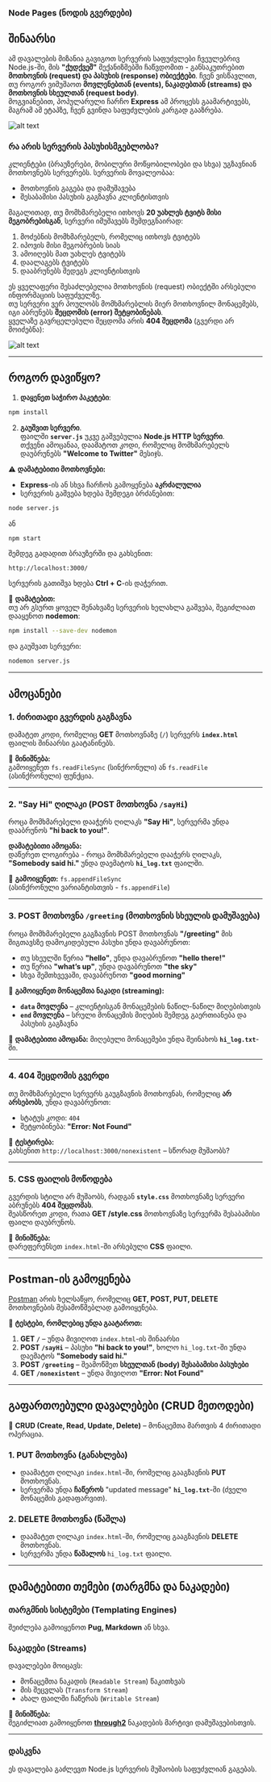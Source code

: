 ### **Node Pages (ნოდის გვერდები)**

## **შინაარსი**

ამ დავალების მიზანია გავიგოთ სერვერის საფუძვლები ჩვეულებრივ Node.js-ში, მის **"ქუდქვეშ"** მექანიზმებში ჩაწვდომით - განსაკუთრებით **მოთხოვნის (request) და პასუხის (response) ობიექტები**. ჩვენ ვისწავლით, თუ როგორ ვიმუშაოთ **მოვლენებთან (events), ნაკადებთან (streams) და მოთხოვნის სხეულთან (request body)**.  
მოგვიანებით, პოპულარული ჩარჩო **Express** ამ პროცესს გაამარტივებს, მაგრამ ამ ეტაპზე, ჩვენ გვინდა საფუძვლების კარგად გააზრება.

![alt text](https://gregorybeamer.files.wordpress.com/2009/12/request_response5b35d.png)

### **რა არის სერვერის პასუხისმგებლობა?**

კლიენტები (ბრაუზერები, მობილური მოწყობილობები და სხვა) უგზავნიან მოთხოვნებს სერვერებს. სერვერის მოვალეობაა:

- მოთხოვნის გაგება და დამუშავება
- შესაბამისი პასუხის გაგზავნა კლიენტისთვის

მაგალითად, თუ მომხმარებელი ითხოვს **20 უახლეს ტვიტს მისი მეგობრებისგან**, სერვერი იმუშავებს შემდეგნაირად:

1. მოძებნის მომხმარებელს, რომელიც ითხოვს ტვიტებს
2. იპოვის მისი მეგობრების სიას
3. ამოიღებს მათ უახლეს ტვიტებს
4. დაალაგებს ტვიტებს
5. დააბრუნებს შედეგს კლიენტისთვის

ეს ყველაფერი შესაძლებელია მოთხოვნის (request) ობიექტში არსებული ინფორმაციის საფუძველზე.  
თუ სერვერი ვერ პოულობს მომხმარებლის მიერ მოთხოვნილ მონაცემებს, იგი აბრუნებს **შეცდომის (error) შეტყობინებას**.  
ყველაზე გავრცელებული შეცდომა არის **404 შეცდომა** (გვერდი არ მოიძებნა):

![alt text](http://www.404errorpages.com/images/image003.png)

---

## **როგორ დავიწყო?**

1. **დაყენეთ საჭირო პაკეტები**:

```sh
npm install
```

2. **გაუშვით სერვერი**.  
   ფაილში **`server.js`** უკვე გაშვებულია **Node.js HTTP სერვერი**.  
   თქვენი ამოცანაა, დაამატოთ კოდი, რომელიც მომხმარებელს დაუბრუნებს **"Welcome to Twitter"** მესიჯს.

⚠️ **დამატებითი მოთხოვნები:**

- **Express**-ის ან სხვა ჩარჩოს გამოყენება **აკრძალულია**
- სერვერის გაშვება ხდება შემდეგი ბრძანებით:

```sh
node server.js
```

ან

```sh
npm start
```

შემდეგ გადადით ბრაუზერში და გახსენით:

```
http://localhost:3000/
```

სერვერის გათიშვა ხდება **Ctrl + C**-ის დაჭერით.

📌 **დამატებით:**  
თუ არ გსურთ ყოველ შენახვაზე სერვერის ხელახლა გაშვება, შეგიძლიათ დააყენოთ **nodemon**:

```sh
npm install --save-dev nodemon
```

და გაუშვათ სერვერი:

```sh
nodemon server.js
```

---

## **ამოცანები**

### **1. ძირითადი გვერდის გაგზავნა**

დამატეთ კოდი, რომელიც **GET** მოთხოვნაზე (`/`) სერვერს **`index.html`** ფაილის შინაარსი გაატანინებს.

📌 **მინიშნება:**  
გამოიყენეთ `fs.readFileSync` (სინქრონული) ან `fs.readFile` (ასინქრონული) ფუნქცია.

---

### **2. "Say Hi" ღილაკი (POST მოთხოვნა `/sayHi`)**

როცა მომხმარებელი დააჭერს ღილაკს **"Say Hi"**, სერვერმა უნდა დააბრუნოს **"hi back to you!"**.

**დამატებითი ამოცანა:**  
დაწერეთ ლოგირება - როცა მომხმარებელი დააჭერს ღილაკს, **"Somebody said hi."** უნდა დაემატოს **`hi_log.txt`** ფაილში.

📌 **გამოიყენეთ:** `fs.appendFileSync`  
(ასინქრონული ვარიანტისთვის - `fs.appendFile`)

---

### **3. POST მოთხოვნა `/greeting` (მოთხოვნის სხეულის დამუშავება)**

როცა მომხმარებელი გაგზავნის POST მოთხოვნას **"/greeting"** მის შიგთავსზე დამოკიდებული პასუხი უნდა დავაბრუნოთ:

- თუ სხეულში წერია **"hello"**, უნდა დავაბრუნოთ **"hello there!"**
- თუ წერია **"what’s up"**, უნდა დავაბრუნოთ **"the sky"**
- სხვა შემთხვევაში, დავაბრუნოთ **"good morning"**

📌 **გამოიყენეთ მონაცემთა ნაკადი (streaming):**

- **`data` მოვლენა** – კლიენტისგან მონაცემების ნაწილ-ნაწილ მიღებისთვის
- **`end` მოვლენა** – სრული მონაცემის მიღების შემდეგ გაერთიანება და პასუხის გაგზავნა

📝 **დამატებითი ამოცანა:** მიღებული მონაცემები უნდა შეინახოს **`hi_log.txt`**-ში.

---

### **4. 404 შეცდომის გვერდი**

თუ მომხმარებელი სერვერს გაუგზავნის მოთხოვნას, რომელიც **არ არსებობს**, უნდა დავაბრუნოთ:

- სტატუს კოდი: `404`
- შეტყობინება: **"Error: Not Found"**

📌 **ტესტირება:**  
გახსენით `http://localhost:3000/nonexistent` – სწორად მუშაობს?

---

### **5. CSS ფაილის მოწოდება**

გვერდის სტილი არ მუშაობს, რადგან **`style.css`** მოთხოვნაზე სერვერი აბრუნებს **404 შეცდომას**.  
შეასწორეთ კოდი, რათა **GET /style.css** მოთხოვნაზე სერვერმა შესაბამისი ფაილი დაუბრუნოს.

📌 **მინიშნება:**  
დარეფერენსეთ `index.html`-ში არსებული **CSS** ფაილი.

---

## **Postman-ის გამოყენება**

[Postman](https://www.getpostman.com/) არის ხელსაწყო, რომელიც **GET, POST, PUT, DELETE** მოთხოვნების შესამოწმებლად გამოიყენება.

📌 **ტესტები, რომლებიც უნდა გაატაროთ:**

1. **GET `/`** – უნდა მივიღოთ `index.html`-ის შინაარსი
2. **POST `/sayHi`** – პასუხი **"hi back to you!"**, ხოლო `hi_log.txt`-ში უნდა დაემატოს **"Somebody said hi."**
3. **POST `/greeting`** – შეამოწმეთ **სხეულთან (body) შესაბამისი პასუხები**
4. **GET `/nonexistent`** – უნდა მივიღოთ **"Error: Not Found"**

---

## **გაფართოებული დავალებები (CRUD მეთოდები)**

📌 **CRUD (Create, Read, Update, Delete)** – მონაცემთა მართვის 4 ძირითადი ოპერაცია.

### **1. PUT მოთხოვნა (განახლება)**

- დაამატეთ ღილაკი `index.html`-ში, რომელიც გააგზავნის **PUT** მოთხოვნას.
- სერვერმა უნდა **ჩაწეროს** "updated message" **`hi_log.txt`**-ში (ძველი მონაცემის გადაფარვით).

### **2. DELETE მოთხოვნა (წაშლა)**

- დაამატეთ ღილაკი `index.html`-ში, რომელიც გააგზავნის **DELETE** მოთხოვნას.
- სერვერმა უნდა **წაშალოს** `hi_log.txt` ფაილი.

---

## **დამატებითი თემები (თარგმნა და ნაკადები)**

### **თარგმნის სისტემები (Templating Engines)**

შეიძლება გამოიყენოთ **Pug, Markdown** ან სხვა.

### **ნაკადები (Streams)**

დავალებები მოიცავს:

- მონაცემთა ნაკადის (`Readable Stream`) წაკითხვას
- მის შეცვლას (`Transform Stream`)
- ახალ ფაილში ჩაწერას (`Writable Stream`)

📌 **მინიშნება:**  
შეგიძლიათ გამოიყენოთ **[through2](https://www.npmjs.com/package/through2)** ნაკადების მარტივი დამუშავებისთვის.

---

### **დასკვნა**

ეს დავალება გაძლევთ Node.js სერვერის მუშაობის საფუძვლიან გაგებას.
